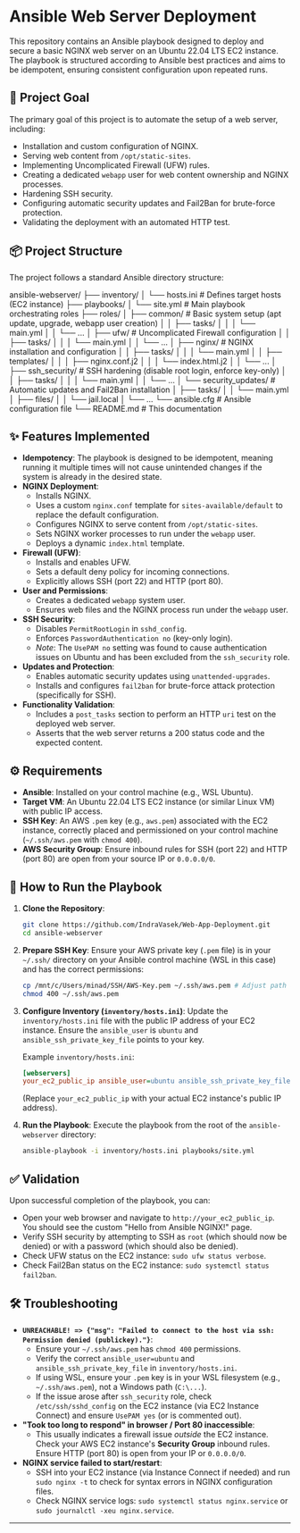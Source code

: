 # Ansible Web Server Deployment

This repository contains an Ansible playbook designed to deploy and secure a basic NGINX web server on an Ubuntu 22.04 LTS EC2 instance. The playbook is structured according to Ansible best practices and aims to be idempotent, ensuring consistent configuration upon repeated runs.

## 🎯 Project Goal

The primary goal of this project is to automate the setup of a web server, including:
* Installation and custom configuration of NGINX.
* Serving web content from `/opt/static-sites`.
* Implementing Uncomplicated Firewall (UFW) rules.
* Creating a dedicated `webapp` user for web content ownership and NGINX processes.
* Hardening SSH security.
* Configuring automatic security updates and Fail2Ban for brute-force protection.
* Validating the deployment with an automated HTTP test.

## 📦 Project Structure

The project follows a standard Ansible directory structure:

ansible-webserver/
├── inventory/
│   └── hosts.ini             # Defines target hosts (EC2 instance)
├── playbooks/
│   └── site.yml              # Main playbook orchestrating roles
├── roles/
│   ├── common/               # Basic system setup (apt update, upgrade, webapp user creation)
│   │   ├── tasks/
│   │   │   └── main.yml
│   │   └── ...
│   ├── ufw/                  # Uncomplicated Firewall configuration
│   │   ├── tasks/
│   │   │   └── main.yml
│   │   └── ...
│   ├── nginx/                # NGINX installation and configuration
│   │   ├── tasks/
│   │   │   └── main.yml
│   │   ├── templates/
│   │   │   ├── nginx.conf.j2
│   │   │   └── index.html.j2
│   │   └── ...
│   ├── ssh_security/         # SSH hardening (disable root login, enforce key-only)
│   │   ├── tasks/
│   │   │   └── main.yml
│   │   └── ...
│   └── security_updates/     # Automatic updates and Fail2Ban installation
│       ├── tasks/
│       │   └── main.yml
│       ├── files/
│       │   └── jail.local
│       └── ...
└── ansible.cfg               # Ansible configuration file
└── README.md                 # This documentation


## ✨ Features Implemented

* **Idempotency**: The playbook is designed to be idempotent, meaning running it multiple times will not cause unintended changes if the system is already in the desired state.
* **NGINX Deployment**:
    * Installs NGINX.
    * Uses a custom `nginx.conf` template for `sites-available/default` to replace the default configuration.
    * Configures NGINX to serve content from `/opt/static-sites`.
    * Sets NGINX worker processes to run under the `webapp` user.
    * Deploys a dynamic `index.html` template.
* **Firewall (UFW)**:
    * Installs and enables UFW.
    * Sets a default deny policy for incoming connections.
    * Explicitly allows SSH (port 22) and HTTP (port 80).
* **User and Permissions**:
    * Creates a dedicated `webapp` system user.
    * Ensures web files and the NGINX process run under the `webapp` user.
* **SSH Security**:
    * Disables `PermitRootLogin` in `sshd_config`.
    * Enforces `PasswordAuthentication no` (key-only login).
    * *Note*: The `UsePAM no` setting was found to cause authentication issues on Ubuntu and has been excluded from the `ssh_security` role.
* **Updates and Protection**:
    * Enables automatic security updates using `unattended-upgrades`.
    * Installs and configures `fail2ban` for brute-force attack protection (specifically for SSH).
* **Functionality Validation**:
    * Includes a `post_tasks` section to perform an HTTP `uri` test on the deployed web server.
    * Asserts that the web server returns a 200 status code and the expected content.

## ⚙️ Requirements

* **Ansible**: Installed on your control machine (e.g., WSL Ubuntu).
* **Target VM**: An Ubuntu 22.04 LTS EC2 instance (or similar Linux VM) with public IP access.
* **SSH Key**: An AWS `.pem` key (e.g., `aws.pem`) associated with the EC2 instance, correctly placed and permissioned on your control machine (`~/.ssh/aws.pem` with `chmod 400`).
* **AWS Security Group**: Ensure inbound rules for SSH (port 22) and HTTP (port 80) are open from your source IP or `0.0.0.0/0`.

## 🚀 How to Run the Playbook

1.  **Clone the Repository**:
    ```bash
    git clone https://github.com/IndraVasek/Web-App-Deployment.git
    cd ansible-webserver
    ```

2.  **Prepare SSH Key**:
    Ensure your AWS private key (`.pem` file) is in your `~/.ssh/` directory on your Ansible control machine (WSL in this case) and has the correct permissions:
    ```bash
    cp /mnt/c/Users/minad/SSH/AWS-Key.pem ~/.ssh/aws.pem # Adjust path as needed
    chmod 400 ~/.ssh/aws.pem
    ```

3.  **Configure Inventory (`inventory/hosts.ini`)**:
    Update the `inventory/hosts.ini` file with the public IP address of your EC2 instance. Ensure the `ansible_user` is `ubuntu` and `ansible_ssh_private_key_file` points to your key.

    Example `inventory/hosts.ini`:
    ```ini
    [webservers]
    your_ec2_public_ip ansible_user=ubuntu ansible_ssh_private_key_file=~/.ssh/aws.pem
    ```
    (Replace `your_ec2_public_ip` with your actual EC2 instance's public IP address).

4.  **Run the Playbook**:
    Execute the playbook from the root of the `ansible-webserver` directory:
    ```bash
    ansible-playbook -i inventory/hosts.ini playbooks/site.yml
    ```

## ✅ Validation

Upon successful completion of the playbook, you can:
* Open your web browser and navigate to `http://your_ec2_public_ip`. You should see the custom "Hello from Ansible NGINX!" page.
* Verify SSH security by attempting to SSH as `root` (which should now be denied) or with a password (which should also be denied).
* Check UFW status on the EC2 instance: `sudo ufw status verbose`.
* Check Fail2Ban status on the EC2 instance: `sudo systemctl status fail2ban`.

## 🛠️ Troubleshooting

* **`UNREACHABLE! => {"msg": "Failed to connect to the host via ssh: Permission denied (publickey)."}`**:
    * Ensure your `~/.ssh/aws.pem` has `chmod 400` permissions.
    * Verify the correct `ansible_user=ubuntu` and `ansible_ssh_private_key_file` in `inventory/hosts.ini`.
    * If using WSL, ensure your `.pem` key is in your WSL filesystem (e.g., `~/.ssh/aws.pem`), not a Windows path (`C:\...`).
    * If the issue arose after `ssh_security` role, check `/etc/ssh/sshd_config` on the EC2 instance (via EC2 Instance Connect) and ensure `UsePAM yes` (or is commented out).
* **"Took too long to respond" in browser / Port 80 inaccessible**:
    * This usually indicates a firewall issue *outside* the EC2 instance. Check your AWS EC2 instance's **Security Group** inbound rules. Ensure HTTP (port 80) is open from your IP or `0.0.0.0/0`.
* **NGINX service failed to start/restart**:
    * SSH into your EC2 instance (via Instance Connect if needed) and run `sudo nginx -t` to check for syntax errors in NGINX configuration files.
    * Check NGINX service logs: `sudo systemctl status nginx.service` or `sudo journalctl -xeu nginx.service`.

---
